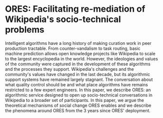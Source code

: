 # ORES: Facilitating re-mediation of Wikipedia's socio-technical problems

Intelligent algorithms have a long history of making curation work in peer production tractable.  From counter-vandalism to task routing, basic machine prediction allows open knowledge projects like Wikipedia to scale to the largest encyclopedia in the world.  However, the ideologies and values of the community were captured in the development of these algorithms and the processes they support.  Wikipedia's challenges and the community's values have changed in the last decade, but its algorithmic support systems have remained largely stagnant.  The conversation about what quality control should be and what place algorithms have remains restricted to a few expert engineers.  In this paper, we describe ORES: an algorithmic service designed to open up socio-technical conversations in Wikipedia to a broader set of participants.  In this paper, we argue the theoretical mechanisms of social change ORES enables and we describe the phenomena around ORES from the 3 years since ORES' deployment.

